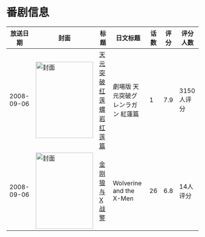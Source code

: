 # 番剧信息

|放送日期|封面|标题|日文标题|话数|评分|评分人数|
|---|---|---|---|---|---|---|
|2008-09-06|<img src="//lain.bgm.tv/pic/cover/c/d4/64/3995_Y2SXy.jpg" alt="封面" style="width:150px;height:200px;object-fit:cover;">|[天元突破红莲螺岩 红莲篇](https://bangumi.tv/subject/3995)|劇場版 天元突破グレンラガン 紅蓮篇|1|7.9|3150人评分|
|2008-09-06|<img src="//lain.bgm.tv/pic/cover/c/41/5a/185294_NU2AN.jpg" alt="封面" style="width:150px;height:200px;object-fit:cover;">|[金刚狼与X战警](https://bangumi.tv/subject/185294)|Wolverine and the X-Men|26|6.8|14人评分|
